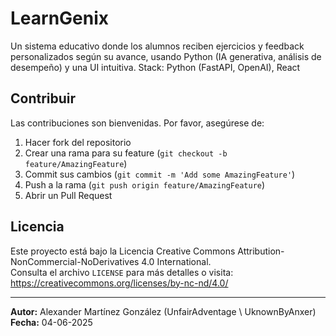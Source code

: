 # LearnGenix
Un sistema educativo donde los alumnos reciben ejercicios y feedback personalizados según su avance, usando Python (IA generativa, análisis de desempeño) y una UI intuitiva.
Stack: Python (FastAPI, OpenAI), React

## Contribuir

Las contribuciones son bienvenidas. Por favor, asegúrese de:

1. Hacer fork del repositorio
2. Crear una rama para su feature (`git checkout -b feature/AmazingFeature`)
3. Commit sus cambios (`git commit -m 'Add some AmazingFeature'`)
4. Push a la rama (`git push origin feature/AmazingFeature`)
5. Abrir un Pull Request


## Licencia

Este proyecto está bajo la Licencia Creative Commons Attribution-NonCommercial-NoDerivatives 4.0 International.  
Consulta el archivo `LICENSE` para más detalles o visita:  
https://creativecommons.org/licenses/by-nc-nd/4.0/ 

---

**Autor:** Alexander Martínez González (UnfairAdventage \\ UknownByAnxer)\
**Fecha:** 04-06-2025